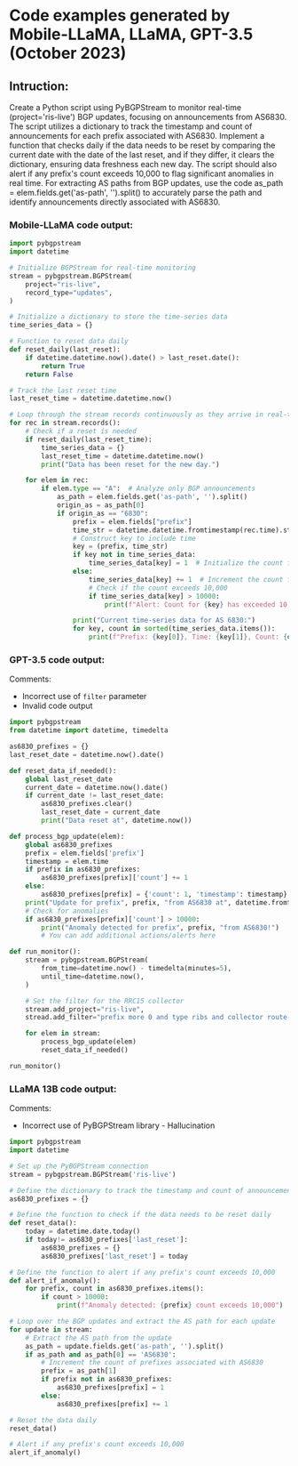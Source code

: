 # Code examples generated by Mobile-LLaMA, LLaMA, GPT-3.5 (October 2023)

## Intruction:
Create a Python script using PyBGPStream to monitor real-time (project='ris-live') BGP updates, focusing on announcements from AS6830. The script utilizes a dictionary to track the timestamp and count of announcements for each prefix associated with AS6830. Implement a function that checks daily if the data needs to be reset by comparing the current date with the date of the last reset, and if they differ, it clears the dictionary, ensuring data freshness each new day. The script should also alert if any prefix's count exceeds 10,000 to flag significant anomalies in real time. For extracting AS paths from BGP updates, use the code as_path = elem.fields.get('as-path', '').split() to accurately parse the path and identify announcements directly associated with AS6830.

### Mobile-LLaMA code output:
```python
import pybgpstream
import datetime

# Initialize BGPStream for real-time monitoring
stream = pybgpstream.BGPStream(
    project="ris-live",
    record_type="updates",
)

# Initialize a dictionary to store the time-series data
time_series_data = {}

# Function to reset data daily
def reset_daily(last_reset):
    if datetime.datetime.now().date() > last_reset.date():
        return True
    return False

# Track the last reset time
last_reset_time = datetime.datetime.now()

# Loop through the stream records continuously as they arrive in real-time
for rec in stream.records():
    # Check if a reset is needed
    if reset_daily(last_reset_time):
        time_series_data = {}
        last_reset_time = datetime.datetime.now()
        print("Data has been reset for the new day.")

    for elem in rec:
        if elem.type == "A":  # Analyze only BGP announcements
            as_path = elem.fields.get('as-path', '').split()
            origin_as = as_path[0]
            if origin_as == "6830":
                prefix = elem.fields["prefix"]
                time_str = datetime.datetime.fromtimestamp(rec.time).strftime('%Y-%m-%d %H:%M:%S')
                # Construct key to include time
                key = (prefix, time_str)
                if key not in time_series_data:
                    time_series_data[key] = 1  # Initialize the count for the prefix
                else:
                    time_series_data[key] += 1  # Increment the count for the prefix
                    # Check if the count exceeds 10,000
                    if time_series_data[key] > 10000:
                        print(f"Alert: Count for {key} has exceeded 10,000.")

                print("Current time-series data for AS 6830:")
                for key, count in sorted(time_series_data.items()):
                    print(f"Prefix: {key[0]}, Time: {key[1]}, Count: {count}")
```


### GPT-3.5 code output:
Comments: 
- Incorrect use of `filter` parameter
- Invalid code output

```python
import pybgpstream
from datetime import datetime, timedelta

as6830_prefixes = {}
last_reset_date = datetime.now().date()

def reset_data_if_needed():
    global last_reset_date
    current_date = datetime.now().date()
    if current_date != last_reset_date:
        as6830_prefixes.clear()
        last_reset_date = current_date
        print("Data reset at", datetime.now())

def process_bgp_update(elem):
    global as6830_prefixes
    prefix = elem.fields['prefix']
    timestamp = elem.time
    if prefix in as6830_prefixes:
        as6830_prefixes[prefix]['count'] += 1
    else:
        as6830_prefixes[prefix] = {'count': 1, 'timestamp': timestamp}
    print("Update for prefix", prefix, "from AS6830 at", datetime.fromtimestamp(timestamp))
    # Check for anomalies
    if as6830_prefixes[prefix]['count'] > 10000:
        print("Anomaly detected for prefix", prefix, "from AS6830!")
        # You can add additional actions/alerts here

def run_monitor():
    stream = pybgpstream.BGPStream(
        from_time=datetime.now() - timedelta(minutes=5),
        until_time=datetime.now(),
    )

    # Set the filter for the RRC15 collector
    stream.add_project="ris-live",
    stread.add_filter="prefix more 0 and type ribs and collector route-views2 and peer 6830"

    for elem in stream:
        process_bgp_update(elem)
        reset_data_if_needed()

run_monitor()
```

### LLaMA 13B code output:
Comments: 
- Incorrect use of PyBGPStream library - Hallucination

```python
import pybgpstream
import datetime

# Set up the PyBGPStream connection
stream = pybgpstream.BGPStream('ris-live')

# Define the dictionary to track the timestamp and count of announcements for each prefix associated with AS6830
as6830_prefixes = {}

# Define the function to check if the data needs to be reset daily
def reset_data():
    today = datetime.date.today()
    if today!= as6830_prefixes['last_reset']:
        as6830_prefixes = {}
        as6830_prefixes['last_reset'] = today

# Define the function to alert if any prefix's count exceeds 10,000
def alert_if_anomaly():
    for prefix, count in as6830_prefixes.items():
        if count > 10000:
            print(f"Anomaly detected: {prefix} count exceeds 10,000")

# Loop over the BGP updates and extract the AS path for each update
for update in stream:
    # Extract the AS path from the update
    as_path = update.fields.get('as-path', '').split()
    if as_path and as_path[0] == 'AS6830':
        # Increment the count of prefixes associated with AS6830
        prefix = as_path[1]
        if prefix not in as6830_prefixes:
            as6830_prefixes[prefix] = 1
        else:
            as6830_prefixes[prefix] += 1

# Reset the data daily
reset_data()

# Alert if any prefix's count exceeds 10,000
alert_if_anomaly()
```